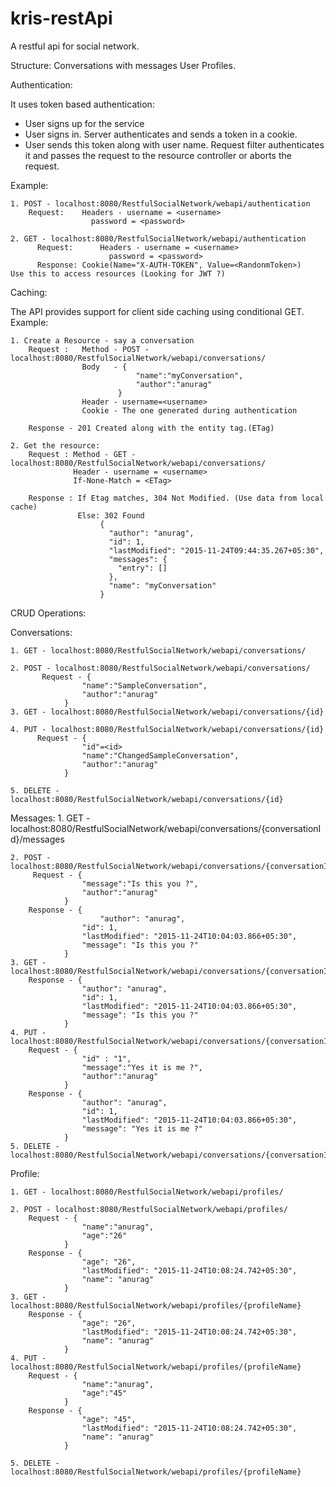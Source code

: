 # kris-restApi 
A restful api for social network. 

Structure:
	Conversations with messages
	User Profiles.	

	
Authentication:

It uses token based authentication:
 - User signs up for the service
 - User signs in. Server authenticates and sends a token in a cookie.
 - User sends this token along with user name. Request filter authenticates it and passes the request to the resource controller or aborts the request.

Example:

	1. POST - localhost:8080/RestfulSocialNetwork/webapi/authentication
	   	Request: 	Headers - username = <username>
					  password = <password> 	

	2. GET - localhost:8080/RestfulSocialNetwork/webapi/authentication
		  Request:		Headers - username = <username>
						  password = <password> 
		  Response: Cookie(Name="X-AUTH-TOKEN", Value=<RandonmToken>)  												Use this to access resources (Looking for JWT ?)


Caching:

The API provides support for client side caching using conditional GET.
Example:

 	1. Create a Resource - say a conversation
		Request :   Method - POST - localhost:8080/RestfulSocialNetwork/webapi/conversations/
					Body   - {
								"name":"myConversation",
								"author":"anurag"
							}	
					Header - username=<username>
					Cookie - The one generated during authentication
		
		Response - 201 Created along with the entity tag.(ETag)

	2. Get the resource:
		Request : Method - GET - localhost:8080/RestfulSocialNetwork/webapi/conversations/
				  Header - username = <username>
				  If-None-Match = <ETag>
				 
		Response : If Etag matches, 304 Not Modified. (Use data from local cache)
				   Else: 302 Found
						{
						  "author": "anurag",
						  "id": 1,
						  "lastModified": "2015-11-24T09:44:35.267+05:30",
						  "messages": {
							"entry": []
						  },
						  "name": "myConversation"
						}
						
						
CRUD Operations:

Conversations:

	1. GET - localhost:8080/RestfulSocialNetwork/webapi/conversations/

	2. POST - localhost:8080/RestfulSocialNetwork/webapi/conversations/
		   Request - {
					"name":"SampleConversation",
					"author":"anurag"
				}
	3. GET - localhost:8080/RestfulSocialNetwork/webapi/conversations/{id}

	4. PUT - localhost:8080/RestfulSocialNetwork/webapi/conversations/{id}
		  Request - {
					"id"=<id>
					"name":"ChangedSampleConversation",
					"author":"anurag"
				}

	5. DELETE - localhost:8080/RestfulSocialNetwork/webapi/conversations/{id}	


Messages:
	1. GET - localhost:8080/RestfulSocialNetwork/webapi/conversations/{conversationId}/messages

	2. POST - localhost:8080/RestfulSocialNetwork/webapi/conversations/{conversationId}/messages/
		 Request - {
					"message":"Is this you ?",
					"author":"anurag"
				}
		Response - {
  				      	"author": "anurag",
					"id": 1,
					"lastModified": "2015-11-24T10:04:03.866+05:30",
					"message": "Is this you ?"
				}				
	3. GET - localhost:8080/RestfulSocialNetwork/webapi/conversations/{conversationId}/messages/{messageId}
		Response - {
					"author": "anurag",
					"id": 1,
					"lastModified": "2015-11-24T10:04:03.866+05:30",
					"message": "Is this you ?"
				}			
	4. PUT - localhost:8080/RestfulSocialNetwork/webapi/conversations/{conversationId}/messages/{messageId}
		Request - {
					"id" : "1",
					"message":"Yes it is me ?",
					"author":"anurag"
				}
		Response - {
					"author": "anurag",
					"id": 1,
					"lastModified": "2015-11-24T10:04:03.866+05:30",
					"message": "Yes it is me ?"
				}		
	5. DELETE - localhost:8080/RestfulSocialNetwork/webapi/conversations/{conversationId}/messages/{messageId}

Profile:

	1. GET - localhost:8080/RestfulSocialNetwork/webapi/profiles/
	
	2. POST - localhost:8080/RestfulSocialNetwork/webapi/profiles/
		Request - {
					"name":"anurag",
					"age":"26"
				}
		Response - {
					"age": "26",
					"lastModified": "2015-11-24T10:08:24.742+05:30",
					"name": "anurag"
				}				
	3. GET - localhost:8080/RestfulSocialNetwork/webapi/profiles/{profileName}
		Response - {
					"age": "26",
					"lastModified": "2015-11-24T10:08:24.742+05:30",
					"name": "anurag"
				}		
	4. PUT - localhost:8080/RestfulSocialNetwork/webapi/profiles/{profileName}
		Request - {
					"name":"anurag",
					"age":"45"
				}
		Response - {
					"age": "45",
					"lastModified": "2015-11-24T10:08:24.742+05:30",
					"name": "anurag"
				}	

	5. DELETE - localhost:8080/RestfulSocialNetwork/webapi/profiles/{profileName}					
